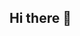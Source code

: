 ## Hi there 👋
 <div class="bot-container">
        <script type="module" src="https://unpkg.com/@splinetool/viewer@1.9.48/build/spline-viewer.js"></script>
        <spline-viewer url="https://prod.spline.design/zzB2vS8jkDgrvSST/scene.splinecode"></spline-viewer>
    </div>
<!--
**malacalo54/malacalo54** is a ✨ _special_ ✨ repository because its `README.md` (this file) appears on your GitHub profile.

Here are some ideas to get you started:

- 🔭 I’m currently working on ...
- 🌱 I’m currently learning ...
- 👯 I’m looking to collaborate on ...
- 🤔 I’m looking for help with ...
- 💬 Ask me about ...
- 📫 How to reach me: ...
- 😄 Pronouns: ...
- ⚡ Fun fact: ...
-->
